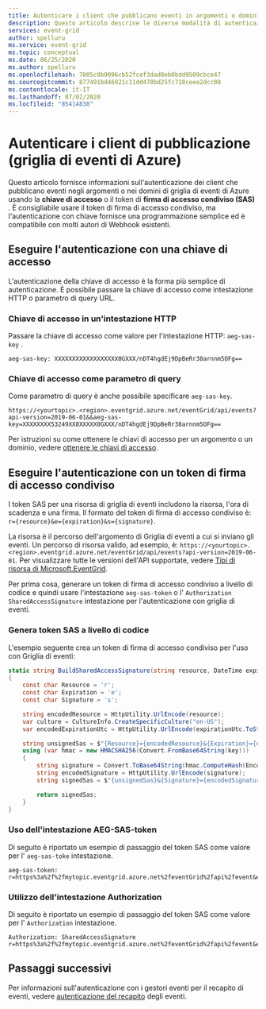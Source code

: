 ```yaml
---
title: Autenticare i client che pubblicano eventi in argomenti o domini personalizzati di griglia di eventi
description: Questo articolo descrive le diverse modalità di autenticazione dei client che pubblicano eventi in argomenti personalizzati di griglia di eventi.
services: event-grid
author: spelluru
ms.service: event-grid
ms.topic: conceptual
ms.date: 06/25/2020
ms.author: spelluru
ms.openlocfilehash: 7805c9b9096cb52fcef3dad8eb0bdd9509cbce47
ms.sourcegitcommit: 877491bd46921c11dd478bd25fc718ceee2dcc08
ms.contentlocale: it-IT
ms.lasthandoff: 07/02/2020
ms.locfileid: "85414838"
---
```

# <a name="authenticate-publishing-clients-azure-event-grid"></a>Autenticare i client di pubblicazione (griglia di eventi di Azure)
Questo articolo fornisce informazioni sull'autenticazione dei client che pubblicano eventi negli argomenti o nei domini di griglia di eventi di Azure usando la **chiave di accesso** o il token di **firma di accesso condiviso (SAS)** . È consigliabile usare il token di firma di accesso condiviso, ma l'autenticazione con chiave fornisce una programmazione semplice ed è compatibile con molti autori di Webhook esistenti.  

## <a name="authenticate-using-an-access-key"></a>Eseguire l'autenticazione con una chiave di accesso
L'autenticazione della chiave di accesso è la forma più semplice di autenticazione. È possibile passare la chiave di accesso come intestazione HTTP o parametro di query URL. 

### <a name="access-key-in-a-http-header"></a>Chiave di accesso in un'intestazione HTTP
Passare la chiave di accesso come valore per l'intestazione HTTP: `aeg-sas-key` .

```
aeg-sas-key: XXXXXXXXXXXXXXXXXX0GXXX/nDT4hgdEj9DpBeRr38arnnm5OFg==
```

### <a name="access-key-as-a-query-parameter"></a>Chiave di accesso come parametro di query
Come parametro di query è anche possibile specificare `aeg-sas-key`. 

```
https://<yourtopic>.<region>.eventgrid.azure.net/eventGrid/api/events?api-version=2019-06-01&&aeg-sas-key=XXXXXXXX53249XX8XXXXX0GXXX/nDT4hgdEj9DpBeRr38arnnm5OFg==
```

Per istruzioni su come ottenere le chiavi di accesso per un argomento o un dominio, vedere [ottenere le chiavi di accesso](get-access-keys.md).

## <a name="authenticate-using-a-sas-token"></a>Eseguire l'autenticazione con un token di firma di accesso condiviso
I token SAS per una risorsa di griglia di eventi includono la risorsa, l'ora di scadenza e una firma. Il formato del token di firma di accesso condiviso è: `r={resource}&e={expiration}&s={signature}`.

La risorsa è il percorso dell'argomento di Griglia di eventi a cui si inviano gli eventi. Un percorso di risorsa valido, ad esempio, è: `https://<yourtopic>.<region>.eventgrid.azure.net/eventGrid/api/events?api-version=2019-06-01`. Per visualizzare tutte le versioni dell'API supportate, vedere [Tipi di risorsa di Microsoft.EventGrid](https://docs.microsoft.com/azure/templates/microsoft.eventgrid/allversions). 

Per prima cosa, generare un token di firma di accesso condiviso a livello di codice e quindi usare l'intestazione `aeg-sas-token` o l' `Authorization SharedAccessSignature` intestazione per l'autenticazione con griglia di eventi. 

### <a name="generate-sas-token-programmatically"></a>Genera token SAS a livello di codice
L'esempio seguente crea un token di firma di accesso condiviso per l'uso con Griglia di eventi:

```cs
static string BuildSharedAccessSignature(string resource, DateTime expirationUtc, string key)
{
    const char Resource = 'r';
    const char Expiration = 'e';
    const char Signature = 's';

    string encodedResource = HttpUtility.UrlEncode(resource);
    var culture = CultureInfo.CreateSpecificCulture("en-US");
    var encodedExpirationUtc = HttpUtility.UrlEncode(expirationUtc.ToString(culture));

    string unsignedSas = $"{Resource}={encodedResource}&{Expiration}={encodedExpirationUtc}";
    using (var hmac = new HMACSHA256(Convert.FromBase64String(key)))
    {
        string signature = Convert.ToBase64String(hmac.ComputeHash(Encoding.UTF8.GetBytes(unsignedSas)));
        string encodedSignature = HttpUtility.UrlEncode(signature);
        string signedSas = $"{unsignedSas}&{Signature}={encodedSignature}";

        return signedSas;
    }
}
```

### <a name="using-aeg-sas-token-header"></a>Uso dell'intestazione AEG-SAS-token
Di seguito è riportato un esempio di passaggio del token SAS come valore per l' `aeg-sas-toke` intestazione. 

```http
aeg-sas-token: r=https%3a%2f%2fmytopic.eventgrid.azure.net%2feventGrid%2fapi%2fevent&e=6%2f15%2f2017+6%3a20%3a15+PM&s=XXXXXXXXXXXXX%2fBPjdDLOrc6THPy3tDcGHw1zP4OajQ%3d
```

### <a name="using-authorization-header"></a>Utilizzo dell'intestazione Authorization
Di seguito è riportato un esempio di passaggio del token SAS come valore per l' `Authorization` intestazione. 

```http
Authorization: SharedAccessSignature r=https%3a%2f%2fmytopic.eventgrid.azure.net%2feventGrid%2fapi%2fevent&e=6%2f15%2f2017+6%3a20%3a15+PM&s=XXXXXXXXXXXXX%2fBPjdDLOrc6THPy3tDcGHw1zP4OajQ%3d
```

## <a name="next-steps"></a>Passaggi successivi
Per informazioni sull'autenticazione con i gestori eventi per il recapito di eventi, vedere [autenticazione del recapito](security-authentication.md) degli eventi. 